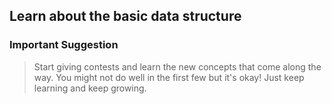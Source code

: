 ## Learn about the basic data structure



### Important Suggestion
> Start giving contests and learn the new concepts that come along the way. You might not do well in the first few but it's okay! Just keep learning and keep growing.
